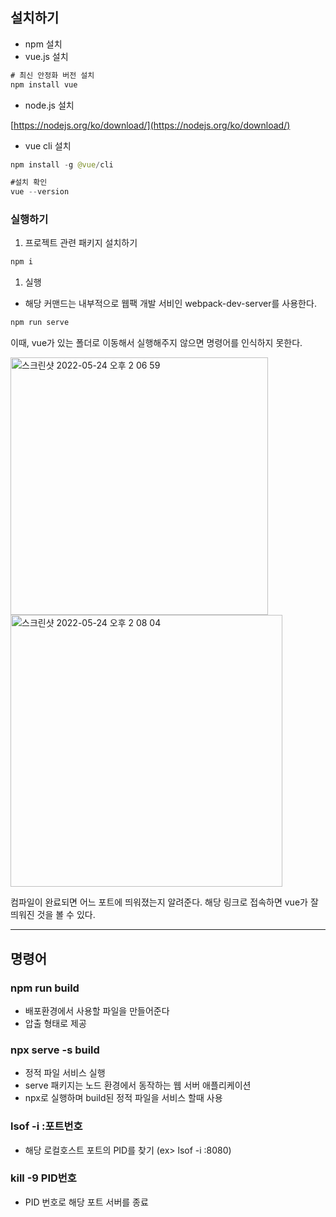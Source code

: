 ## 설치하기

- npm 설치
- vue.js 설치

```java
# 최신 안정화 버전 설치
npm install vue
```

- node.js 설치

[https://nodejs.org/ko/download/](https://nodejs.org/ko/download/)

- vue cli 설치

```java
npm install -g @vue/cli

#설치 확인
vue --version
```

### 실행하기

1. 프로젝트 관련 패키지 설치하기

```java
npm i 
```

1. 실행
- 해당 커맨드는 내부적으로 웹팩 개발 서비인 webpack-dev-server를 사용한다.

```java
npm run serve
```

이때, vue가 있는 폴더로 이동해서 실행해주지 않으면 명령어를 인식하지 못한다. 

<img width="412" alt="스크린샷 2022-05-24 오후 2 06 59" src="https://user-images.githubusercontent.com/45115557/169998364-24c2aeaa-68f7-414a-94d9-13c297089345.png">

<img width="435" alt="스크린샷 2022-05-24 오후 2 08 04" src="https://user-images.githubusercontent.com/45115557/169998448-3e302cd0-412e-4a2c-bb93-ce226e392300.png">

컴파일이 완료되면 어느 포트에 띄워졌는지 알려준다. 해당 링크로 접속하면 vue가 잘 띄워진 것을 볼 수 있다. 

---

## 명령어

### npm run build

- 배포환경에서 사용할 파일을 만들어준다
- 압출 형태로 제공

### npx serve -s build

- 정적 파일 서비스 실행
- serve 패키지는 노드 환경에서 동작하는 웹 서버 애플리케이션
- npx로 실행하며 build된 정적 파일을 서비스 할때 사용


### lsof -i :포트번호

- 해당 로컬호스트 포트의 PID를 찾기 (ex> lsof -i :8080)


### kill -9 PID번호

- PID 번호로 해당 포트 서버를 종료
